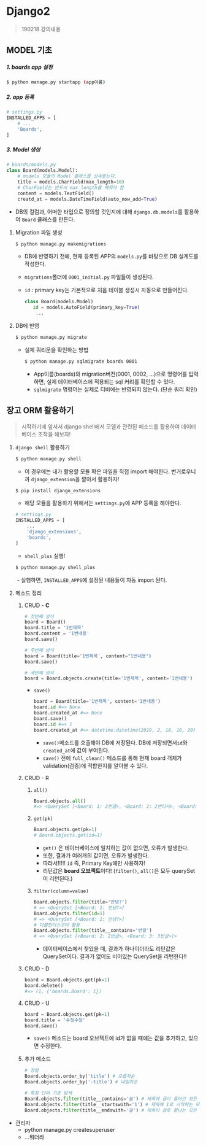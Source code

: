 # Django2

> 190218 강의내용

## MODEL 기초

##### 1. boards app 설정

```bash
$ python manage.py startapp (app이름)
```

##### 2. app 등록

```python
# settings.py
INSTALLED_APPS = [
    # ...
    'Boards',
]
```

##### 3. Model 생성

```python
# boards/models.py
class Board(models.Model):
    # models 모듈의 Model 클래스를 상속받는다.
    title = models.CharField(max_length=10) 
    # CharField는 반드시 max_length를 해줘야 함
    content = models.TextField()
    creatd_at = models.DateTimeField(auto_now_add=True)
```

- DB의 컬럼과, 어떠한 타입으로 정의할 것인지에 대해 `django.db.models`를 활용하여 `Board` 클래스를 만든다.

1. Migration 파일 생성

   ```bash
   $ python manage.py makemigrations
   ```

   - DB에 반영하기 전에, 현재 등록된 APP의 `models.py`를 바탕으로 DB 설계도를 작성한다.

   - `migrations`폴더에 `0001_initial.py` 파일들이 생성된다.

   - `id` : primary key는 기본적으로 처음 테이블 생성시 자동으로 만들어진다.

     ```python
     class Board(models.Model)
     	id = models.AutoField(primary_key=True)
         ...
     ```

     

2. DB에 반영

   ```bash
   $ python manage.py migrate
   ```

   - 실제 쿼리문을 확인하는 방법

     ```bash
     $ python manage.py sqlmigrate boards 0001
     ```

     - App이름(boards)와 migration버전(0001, 0002, ...)으로 명령어를 입력하면, 실제 데이터베이스에 적용되는 sql 커리를 확인할 수 있다.
     - `sqlmigrate` 명령어는 실제로 디비에는 반영되지 않는다. (단순 쿼리 확인)

## 장고 ORM 활용하기

> 시작하기에 앞서서 django shell에서 모델과 관련된 메소드를 활용하여 데이터베이스 조작을 해보자!

1. `django shell` 활용하기

   ```bash
   $ python manage.py shell
   ```

   - 이 경우에는 내가 활용할 모듈 확은 파일을 직접 import 해야한다. 번거로우니까 `django_extension`을 깔아서 활용하자!

   ```bash
   $ pip install django_extensions
   ```

   - 해당 모듈을 활용하기 위해서는 `settings.py`에 APP 등록을 해야한다.

   ```python
   # settings.py
   INSTALLED_APPS = [
       ...
       'django_extensions',
       'boards',
   ]
   ```

   - `shell_plus` 실행!

   ```bash
   $ python manage.py shell_plus
   ```

   ​	- 실행하면, `INSTALLED_APPS`에 설정된 내용들이 자동 import 된다.

2. 메소드 정리

   1. CRUD - **C**

      ```python
      # 첫번째 방식
      board = Board()
      board.title = '1번제목'
      board.content = '1번내용'
      board.save()
      
      # 두번째 방식
      board = Board(title='1번제목', content="1번내용")
      board.save()
      
      # 세번째 방식
      board = Board.objects.create(title='1번제목', content='1번내용')
      ```

      - `save()`

        ```python
        board = Board(title='1번제목', content='1번내용')
        board.id #=> None
        board.created_at #=> None
        board.save()
        board.id #=> 1
        board.created_at #=> datetime.datetime(2019, 2, 18, 16, 20)
        ```

        - `save()`메소드를 호출해야 DB에 저장된다. DB에 저장되면서`id`와 `created_at`에 값이 부여된다.
        - `save()` 전에 `full_clean()` 메소드를 통해 현재 board 객체가 validation(검증)에 적합한지를 알아볼 수 있다.

   2. CRUD - R

      1. `all()`

         ```python
         Board.objects.all()
         #=> <QuerySet [<Board: 1: 2번글>, <Board: 2: 2번다시>, <Board: 3: 3번글>]
         ```

      2. `get(pk)`

         ```python
         Board.objects.get(pk=1)
         # Board.objects.get(id=1)
         ```

         - `get()` 은 데이터베이스에 일치하는 값이 없으면, 오류가 발생한다.
         - 또한, 결과가 여러개의 값이면, 오류가 발생한다.
         - 따라서!!!!! `id` 즉, Primary Key에만 사용하자!
         - 리턴값은 **board 오브젝트**이다! (`filter()`, `all()`은 모두 querySet이 리턴된다.)

      3. `filter(column=value)`

         ```python
         Board.objects.filter(title='안녕?')
         # => <QuerySet [<Board: 1: 안녕?>]
         Board.objects.filter(id=1)
         # => <QuerySet [<Board: 1: 안녕?>]
         # 더블언더스코어 활용
         Board.objects.filter(title__contains='번글')
         # => <QuerySet [<Board: 2: 2번글>, <Board: 3: 3번글>]>
         
         ```

         - 데이터베이스에서 찾았을 때, 결과가 하나이더라도 리턴값은 QuerySet이다. 결과가 없어도 비어있는 QuerySet을 리턴한다!!

   3. CRUD - D

      ```python
      board = Board.objects.get(pk=1)
      board.delete()
      #=> (1, {'boards.Board': 1})
      ```

   4. CRUD - U

      ```python
      board = Board.objects.get(pk=1)
      board.title = '수정수정'
      board.save()
      ```

      - `save()` 메소드는 board 오브젝트에 id가 없을 때에는 값을 추가하고, 있으면 수정한다.

   5. 추가 메소드

      ```python
      # 정렬
      Board.objects.order_by('title') # 오름차순
      Board.objects.order_by('-title') # 내림차순
      
      # 특정 단어 기준 탐색
      Board.objects.filter(title__contains='글') # 제목에 글이 들어간 모든 데이터
      Board.objects.filter(title__startswith='1') # 제목에 1로 시작하는 모든 데이터
      Board.objects.filter(title__endswith='글') # 제목이 글로 끝나는 모든 데이터
      ```

- 관리자
  - python manage.py createsuperuser
  - ...뭐더라